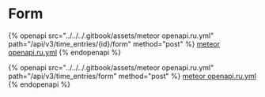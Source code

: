 # Form

{% openapi src="../../../.gitbook/assets/meteor openapi.ru.yml" path="/api/v3/time_entries/{id}/form" method="post" %}
[meteor openapi.ru.yml](<../../../.gitbook/assets/meteor openapi.ru.yml>)
{% endopenapi %}

{% openapi src="../../../.gitbook/assets/meteor openapi.ru.yml" path="/api/v3/time_entries/form" method="post" %}
[meteor openapi.ru.yml](<../../../.gitbook/assets/meteor openapi.ru.yml>)
{% endopenapi %}

